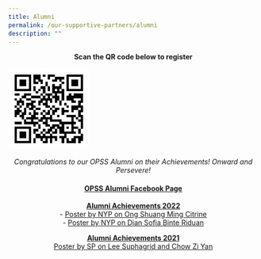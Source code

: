 ```yaml
---
title: Alumni
permalink: /our-supportive-partners/alumni
description: ""
---
```

<p style="text-align: center;"><strong>Scan the QR code below to register</strong></p>
<img style="width: 33%;" src="/images/a1.jpg" />
<p style="text-align: center;"><em>Congratulations to our OPSS Alumni on their Achievements! Onward and Persevere!</em></p>
<h4 style="text-align: center;"><a href="https://www.facebook.com/OPSSAlumni/" target="_blank" rel="noopener noreferrer" data-icon="" data-fallback="Find out more">OPSS Alumni Facebook Page</a></h4>
<p style="text-align: center;"><span style="text-decoration: underline;"><strong><a data-icon="" data-fallback="Find out more">Alumni Achievements 2022<br /></a></strong></span>-&nbsp;<a href="/files/Ong%20Shuang%20Ming%20Citrine.pdf" target="_blank" rel="noopener">Poster by NYP on Ong Shuang Ming Citrine</a><br />-&nbsp;<a href="/files/Dian%20Sofia%20Binte%20Riduan.pdf" target="_blank" rel="noopener">Poster by NYP on Dian Sofia Binte Riduan</a></p>
<p style="text-align: center;"><a data-icon="" data-fallback="Find out more"><span style="text-decoration: underline;"><strong>Alumni Achievements 2021</strong></span><br /></a><a href="/files/Lee%20Suphagrid%20n%20Chow%20Zi%20Yan.pdf" target="_blank" rel="noopener">Poster by SP on&nbsp;Lee Suphagrid and Chow Zi Yan</a></p>